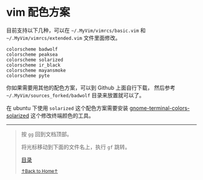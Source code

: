 # vim 配色方案

目前支持以下几种，可以在 `~/.MyVim/vimrcs/basic.vim` 和 `~/.MyVim/vimrcs/extended.vim` 文件里面修改。

```
colorscheme badwolf
colorscheme peaksea
colorscheme solarized
colorscheme ir_black
colorscheme mayansmoke
colorscheme pyte
```

你如果需要用其他的配色方案，可以到 Github 上面自行下载，
然后参考 `~/.MyVim/sources_forked/badwolf` 目录来放置就可以了。

在 ubuntu 下使用 `solarized` 这个配色方案需要安装 [gnome-terminal-colors-solarized](https://github.com/Anthony25/gnome-terminal-colors-solarized) 这个修改终端颜色的工具。

* * *

> 按 `gg` 回到文档顶部。
>
> 将光标移动到下面的文件名上，执行 `gf` 跳转。
>
> [目录](README.md)
>
> <a href='https://github.com/MDGSF/MyVim'><small>↑Back to Home↑</small></a>

